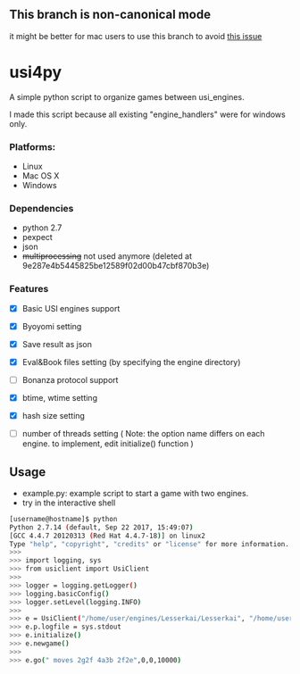 

## This branch is non-canonical mode

it might be better for mac users to use this branch to avoid [this issue](https://stackoverflow.com/questions/9218499/pexpect-cant-pass-input-over-1024-chars)



# usi4py

A simple python script to organize games between usi_engines. 

I made this script because all existing "engine_handlers" were for windows only.






### Platforms:
* Linux 
* Mac OS X 
* Windows 


### Dependencies

* python 2.7
* pexpect
* json
* ~~multiprocessing~~ not used anymore (deleted at 9e287e4b5445825be12589f02d00b47cbf870b3e)


### Features
- [x] Basic USI engines support
- [x] Byoyomi setting
- [x] Save result as json
- [x] Eval&Book files setting (by specifying the engine directory) 
- [ ] Bonanza protocol support
- [x] btime, wtime setting
- [x] hash size setting
- [ ] number of threads setting      ( Note: the option name differs on each engine. to implement, edit initialize() function )




## Usage
 - example.py: example script to start a game with two engines.
 - try in the interactive shell 
```bash
[username@hostname]$ python
Python 2.7.14 (default, Sep 22 2017, 15:49:07) 
[GCC 4.4.7 20120313 (Red Hat 4.4.7-18)] on linux2
Type "help", "copyright", "credits" or "license" for more information.
>>>
>>> import logging, sys
>>> from usiclient import UsiClient
>>> 
>>> logger = logging.getLogger()
>>> logging.basicConfig()
>>> logger.setLevel(logging.INFO)
>>> 
>>> e = UsiClient("/home/user/engines/Lesserkai/Lesserkai", "/home/user/engines/Lesserkai")  
>>> e.p.logfile = sys.stdout
>>> e.initialize()     
>>> e.newgame()
>>>
>>> e.go(" moves 2g2f 4a3b 2f2e",0,0,10000)

```
